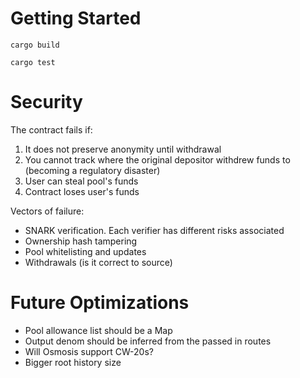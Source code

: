 # Getting Started

```
cargo build

cargo test
```

# Security

The contract fails if:

1. It does not preserve anonymity until withdrawal
2. You cannot track where the original depositor withdrew funds to (becoming a regulatory disaster)
3. User can steal pool's funds
4. Contract loses user's funds

Vectors of failure:
* SNARK verification. Each verifier has different risks associated
* Ownership hash tampering  
* Pool whitelisting and updates
* Withdrawals (is it correct to source)

# Future Optimizations

- Pool allowance list should be a Map
- Output denom should be inferred from the passed in routes
- Will Osmosis support CW-20s?
- Bigger root history size  
